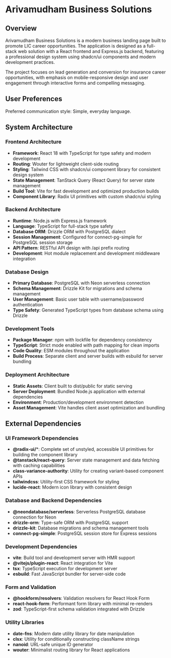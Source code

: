# Arivamudham Business Solutions

## Overview

Arivamudham Business Solutions is a modern business landing page built to promote LIC career opportunities. The application is designed as a full-stack web solution with a React frontend and Express.js backend, featuring a professional design system using shadcn/ui components and modern development practices.

The project focuses on lead generation and conversion for insurance career opportunities, with emphasis on mobile-responsive design and user engagement through interactive forms and compelling messaging.

## User Preferences

Preferred communication style: Simple, everyday language.

## System Architecture

### Frontend Architecture
- **Framework**: React 18 with TypeScript for type safety and modern development
- **Routing**: Wouter for lightweight client-side routing
- **Styling**: Tailwind CSS with shadcn/ui component library for consistent design system
- **State Management**: TanStack Query (React Query) for server state management
- **Build Tool**: Vite for fast development and optimized production builds
- **Component Library**: Radix UI primitives with custom shadcn/ui styling

### Backend Architecture
- **Runtime**: Node.js with Express.js framework
- **Language**: TypeScript for full-stack type safety
- **Database ORM**: Drizzle ORM with PostgreSQL dialect
- **Session Management**: Configured for connect-pg-simple for PostgreSQL session storage
- **API Pattern**: RESTful API design with /api prefix routing
- **Development**: Hot module replacement and development middleware integration

### Database Design
- **Primary Database**: PostgreSQL with Neon serverless connection
- **Schema Management**: Drizzle Kit for migrations and schema management
- **User Management**: Basic user table with username/password authentication
- **Type Safety**: Generated TypeScript types from database schema using Drizzle

### Development Tools
- **Package Manager**: npm with lockfile for dependency consistency
- **TypeScript**: Strict mode enabled with path mapping for clean imports
- **Code Quality**: ESM modules throughout the application
- **Build Process**: Separate client and server builds with esbuild for server bundling

### Deployment Architecture
- **Static Assets**: Client built to dist/public for static serving
- **Server Deployment**: Bundled Node.js application with external dependencies
- **Environment**: Production/development environment detection
- **Asset Management**: Vite handles client asset optimization and bundling

## External Dependencies

### UI Framework Dependencies
- **@radix-ui/***: Complete set of unstyled, accessible UI primitives for building the component library
- **@tanstack/react-query**: Server state management and data fetching with caching capabilities
- **class-variance-authority**: Utility for creating variant-based component APIs
- **tailwindcss**: Utility-first CSS framework for styling
- **lucide-react**: Modern icon library with consistent design

### Database and Backend Dependencies
- **@neondatabase/serverless**: Serverless PostgreSQL database connection for Neon
- **drizzle-orm**: Type-safe ORM with PostgreSQL support
- **drizzle-kit**: Database migrations and schema management tools
- **connect-pg-simple**: PostgreSQL session store for Express sessions

### Development Dependencies
- **vite**: Build tool and development server with HMR support
- **@vitejs/plugin-react**: React integration for Vite
- **tsx**: TypeScript execution for development server
- **esbuild**: Fast JavaScript bundler for server-side code

### Form and Validation
- **@hookform/resolvers**: Validation resolvers for React Hook Form
- **react-hook-form**: Performant form library with minimal re-renders
- **zod**: TypeScript-first schema validation integrated with Drizzle

### Utility Libraries
- **date-fns**: Modern date utility library for date manipulation
- **clsx**: Utility for conditionally constructing className strings
- **nanoid**: URL-safe unique ID generator
- **wouter**: Minimalist routing library for React applications